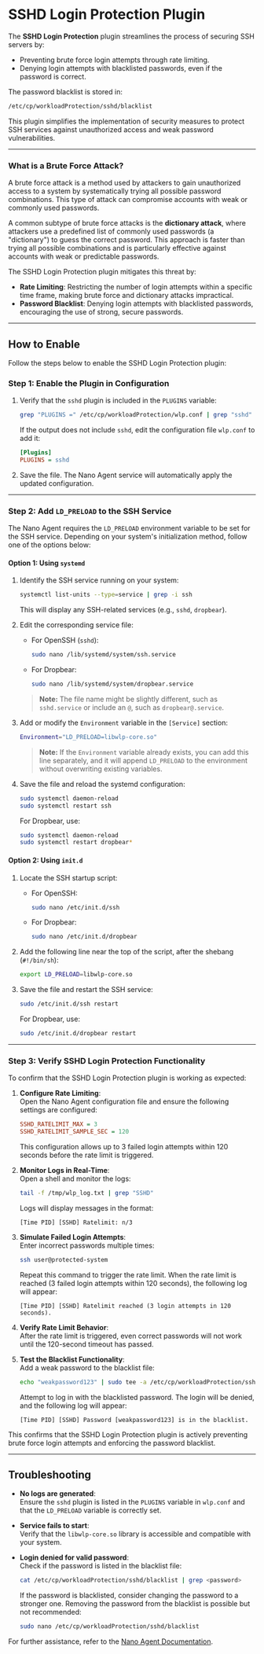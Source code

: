 # SSHD Login Protection Plugin

The **SSHD Login Protection** plugin streamlines the process of securing SSH servers by:
- Preventing brute force login attempts through rate limiting.
- Denying login attempts with blacklisted passwords, even if the password is correct.

The password blacklist is stored in:
```sh
/etc/cp/workloadProtection/sshd/blacklist
```

This plugin simplifies the implementation of security measures to protect SSH services against unauthorized access and weak password vulnerabilities.

---

### What is a Brute Force Attack?
A brute force attack is a method used by attackers to gain unauthorized access to a system by systematically trying all possible password combinations. This type of attack can compromise accounts with weak or commonly used passwords.

A common subtype of brute force attacks is the **dictionary attack**, where attackers use a predefined list of commonly used passwords (a "dictionary") to guess the correct password. This approach is faster than trying all possible combinations and is particularly effective against accounts with weak or predictable passwords.

The SSHD Login Protection plugin mitigates this threat by:
- **Rate Limiting**: Restricting the number of login attempts within a specific time frame, making brute force and dictionary attacks impractical.
- **Password Blacklist**: Denying login attempts with blacklisted passwords, encouraging the use of strong, secure passwords.

---

## How to Enable

Follow the steps below to enable the SSHD Login Protection plugin:

### Step 1: Enable the Plugin in Configuration
1. Verify that the `sshd` plugin is included in the `PLUGINS` variable:
   ```sh
   grep "PLUGINS =" /etc/cp/workloadProtection/wlp.conf | grep "sshd"
   ```
   If the output does not include `sshd`, edit the configuration file `wlp.conf` to add it:
   ```ini
   [Plugins]
   PLUGINS = sshd
   ```
2. Save the file. The Nano Agent service will automatically apply the updated configuration.

---

### Step 2: Add `LD_PRELOAD` to the SSH Service
The Nano Agent requires the `LD_PRELOAD` environment variable to be set for the SSH service. Depending on your system's initialization method, follow one of the options below:

#### Option 1: Using `systemd`
1. Identify the SSH service running on your system:
   ```sh
   systemctl list-units --type=service | grep -i ssh
   ```
   This will display any SSH-related services (e.g., `sshd`, `dropbear`).

2. Edit the corresponding service file:
   - For OpenSSH (`sshd`):
     ```sh
     sudo nano /lib/systemd/system/ssh.service
     ```
   - For Dropbear:
     ```sh
     sudo nano /lib/systemd/system/dropbear.service
     ```
   > **Note:** The file name might be slightly different, such as `sshd.service` or include an `@`, such as `dropbear@.service`.

3. Add or modify the `Environment` variable in the `[Service]` section:
   ```sh
   Environment="LD_PRELOAD=libwlp-core.so"
   ```
   > **Note:** If the `Environment` variable already exists, you can add this line separately, and it will append `LD_PRELOAD` to the environment without overwriting existing variables.

4. Save the file and reload the systemd configuration:
   ```sh
   sudo systemctl daemon-reload
   sudo systemctl restart ssh
   ```
   For Dropbear, use:
   ```sh
   sudo systemctl daemon-reload
   sudo systemctl restart dropbear*
   ```

#### Option 2: Using `init.d`
1. Locate the SSH startup script:
   - For OpenSSH:
     ```sh
     sudo nano /etc/init.d/ssh
     ```
   - For Dropbear:
     ```sh
     sudo nano /etc/init.d/dropbear
     ```

2. Add the following line near the top of the script, after the shebang (`#!/bin/sh`):
   ```sh
   export LD_PRELOAD=libwlp-core.so
   ```

3. Save the file and restart the SSH service:
   ```sh
   sudo /etc/init.d/ssh restart
   ```
   For Dropbear, use:
   ```sh
   sudo /etc/init.d/dropbear restart
   ```

---

### Step 3: Verify SSHD Login Protection Functionality
To confirm that the SSHD Login Protection plugin is working as expected:

1. **Configure Rate Limiting**:  
   Open the Nano Agent configuration file and ensure the following settings are configured:
   ```ini
   SSHD_RATELIMIT_MAX = 3
   SSHD_RATELIMIT_SAMPLE_SEC = 120
   ```
   This configuration allows up to 3 failed login attempts within 120 seconds before the rate limit is triggered.

2. **Monitor Logs in Real-Time**:  
   Open a shell and monitor the logs:
   ```sh
   tail -f /tmp/wlp_log.txt | grep "SSHD"
   ```
   Logs will display messages in the format:
   ```
   [Time PID] [SSHD] Ratelimit: n/3
   ```

3. **Simulate Failed Login Attempts**:  
   Enter incorrect passwords multiple times:
   ```sh
   ssh user@protected-system
   ```
   Repeat this command to trigger the rate limit. When the rate limit is reached (3 failed login attempts within 120 seconds), the following log will appear:
   ```
   [Time PID] [SSHD] Ratelimit reached (3 login attempts in 120 seconds).
   ```

4. **Verify Rate Limit Behavior**:  
   After the rate limit is triggered, even correct passwords will not work until the 120-second timeout has passed.

5. **Test the Blacklist Functionality**:  
   Add a weak password to the blacklist file:
   ```sh
   echo "weakpassword123" | sudo tee -a /etc/cp/workloadProtection/sshd/blacklist
   ```
   Attempt to log in with the blacklisted password. The login will be denied, and the following log will appear:
   ```
   [Time PID] [SSHD] Password [weakpassword123] is in the blacklist.
   ```

This confirms that the SSHD Login Protection plugin is actively preventing brute force login attempts and enforcing the password blacklist.

---

## Troubleshooting
- **No logs are generated**:  
  Ensure the `sshd` plugin is listed in the `PLUGINS` variable in `wlp.conf` and that the `LD_PRELOAD` variable is correctly set.

- **Service fails to start**:  
  Verify that the `libwlp-core.so` library is accessible and compatible with your system.

- **Login denied for valid password**:  
  Check if the password is listed in the blacklist file:
  ```sh
  cat /etc/cp/workloadProtection/sshd/blacklist | grep <password>
  ```
  If the password is blacklisted, consider changing the password to a stronger one. Removing the password from the blacklist is possible but not recommended:
  ```sh
  sudo nano /etc/cp/workloadProtection/sshd/blacklist
  ```

For further assistance, refer to the [Nano Agent Documentation](https://sc1.checkpoint.com/documents/Infinity_Portal/WebAdminGuides/EN/Quantum-IoT-Nano-Agent-Installation/Default.htm).
